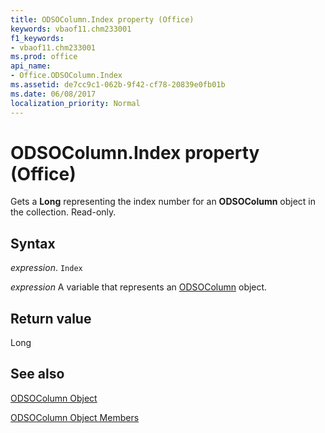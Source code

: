 ```yaml
---
title: ODSOColumn.Index property (Office)
keywords: vbaof11.chm233001
f1_keywords:
- vbaof11.chm233001
ms.prod: office
api_name:
- Office.ODSOColumn.Index
ms.assetid: de7cc9c1-062b-9f42-cf78-20839e0fb01b
ms.date: 06/08/2017
localization_priority: Normal
---
```



# ODSOColumn.Index property (Office)

Gets a  **Long** representing the index number for an **ODSOColumn** object in the collection. Read-only.


## Syntax

_expression_. `Index`

_expression_ A variable that represents an [ODSOColumn](Office.ODSOColumn.md) object.


## Return value

Long


## See also


[ODSOColumn Object](Office.ODSOColumn.md)



[ODSOColumn Object Members](./overview/Library-Reference/odsocolumn-members-office.md)

